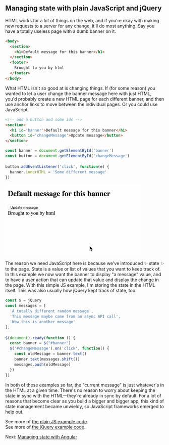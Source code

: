 ## Managing state with plain JavaScript and jQuery

HTML works for a lot of things on the web, and if you're okay with making new requests to a server for any change, it'll do most anything. Say you have a totally useless page with a dumb banner on it.

```html
<body>
  <section>
    <h1>Default message for this banner</h1>
  </section>
  <footer>
    Brought to you by html
  </footer>
</body>
```

What HTML isn't so good at is changing things. If (for some reason) you wanted to let a user change the banner message here with just HTML, you'd probably create a new HTML page for each different banner, and then use anchor links to move between the individual pages. Or you could use JavaScript.

```html
<!-- add a button and some ids -->
<section>
  <h1 id='banner'>Default message for this banner</h1>
  <button id='changeMessage'>Update message</button>
</section>
```

```javascript
const banner = document.getElementById('banner')
const button = document.getElementById('changeMessage')

button.addEventListener('click', function(e) {
  banner.innerHTML = 'Some different message'
})
```

![Plain JS example](img/plain-js.gif)

The reason we need JavaScript here is because we've introduced ✨ state ✨ to the page. State is a value or list of values that you want to keep track of. In this example we now want the banner to display "a message" value, and to have a user action that can update that value and display the change in the page. With this simple JS example, I'm storing the state in the HTML itself. This was also usually how jQuery kept track of state, too.

```javascript
const $ = jQuery
const messages = [
  'A totally different random message',
  'This message maybe came from an async API call',
  'Wow this is another message'
];

$(document).ready(function () {
  const banner = $("#banner")
  $('#changeMessage').on('click', function() {
    const oldMessage = banner.text()
    banner.text(messages.shift())
    messages.push(oldMessage)
  })
})
```

In both of these examples so far, the "current message" is just whatever's in the HTML at a given time. There's no reason to worry about keeping the state in sync with the HTML--they're already in sync by default. For a lot of reasons that become clear as you build a bigger and bigger app, this kind of state management became unwieldy, so JavaScript frameworks emerged to help out.

See more of [the plain JS example code](../plain-js).  
See more of [the jQuery example code](../jquery).

Next: [Managing state with Angular](angular.md)
